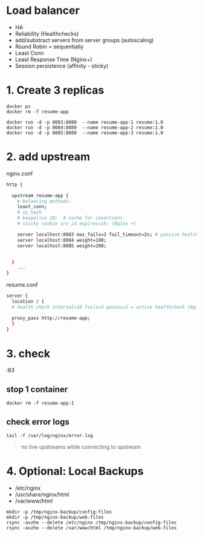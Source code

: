 # Load balancer <!-- omit in toc -->
- HA
- Reliability (Healthchecks)
- add/substract servers from server groups (autoscaling)
- Round Robin = sequentially
- Least Conn
- Least Response Time (Nginx+)
- Session persistence (affinity - sticky)


# 1. Create 3 replicas
```
docker ps
docker rm -f resume-app

docker run -d -p 8083:8080  --name resume-app-1 resume:1.0
docker run -d -p 8084:8080  --name resume-app-2 resume:1.0
docker run -d -p 8085:8080  --name resume-app-3 resume:1.0
```

# 2. add upstream
nginx.conf
```sh
http {

  upstream resume-app {
    # balancing methods:
    least_conn;
    # ip_hash
    # keepalive 20;  # cache for conections
    # sticky cookie srv_id expires=1h; (Nginx +)

    server localhost:8083 max_fails=2 fail_timeout=2s; # passive healthchecks
    server localhost:8084 weight=100;
    server localhost:8085 weight=200;


  }
	...
}
```

resume.conf
```sh
server {
  location / {
  # health_check interval=10 fails=3 passes=2 = active healthcheck (Nginx+)

  proxy_pass http://resume-app;
  }
}
```

# 3. check
<ip>:83

## stop 1 container
```
docker rm -f resume-app-1
```

## check error logs
```
tail -f /var/log/nginx/error.log
```
> no live upstreams while connecting to upstream




# 4. Optional: Local Backups
- /etc/nginx
- /usr/share/nginx/html
- /var/www/html
```
mkdir -p /tmp/nginx-backup/config-files
mkdir -p /tmp/nginx-backup/web-files
rsync -avzhe --delete /etc/nginx /tmp/nginx-backup/config-files
rsync -avzhe --delete /var/www/html /tmp/nginx-backup/web-files

```
